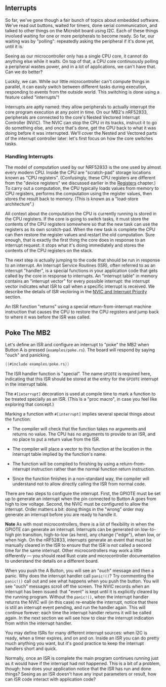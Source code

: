 ## Interrupts

So far, we've gone though a fair bunch of topics about embedded software.  We've read out buttons, waited for timers, done serial communication, and talked to other things on the Microbit board using I2C.  Each of these things involved waiting for one or more peripherals to become ready. So far, our waiting was by "polling": repeatedly asking the peripheral if it's done yet, until it is.

Seeing as our microcontroller only has a single CPU core, it cannot do anything else while it waits. On top of that, a CPU core continuously polling a peripheral wastes power, and in a lot of applications, we can't have that. Can we do better?

Luckily, we can. While our little microcontroller can't compute things in parallel, it can easily switch between different tasks during execution, responding to events from the outside world. This switching is done using a feature called "interrupts"!

Interrupts are aptly named: they allow peripherals to actually interrupt the core program execution at any point in time. On our MB2's nRF52833, peripherals are connected to the core's Nested Vectored Interrupt Controller (NVIC). The NVIC can stop the CPU in its tracks, instruct it to go do something else, and once that's done, get the CPU back to what it was doing before it was interrupted. We'll cover the Nested and Vectored parts of the interrupt controller later: let's first focus on how the core switches tasks.

### Handling Interrupts

The model of computation used by our NRF52833 is the one used by almost every modern CPU. Inside the CPU are "scratch-pad" storage locations known as "CPU registers". (Confusingly, these CPU registers are different from the "device registers" we discussed earlier in the [Registers] chapter.)  To carry out a computation, the CPU typically loads values from memory to CPU registers, performs the computation using the register values, then stores the result back to memory.  (This is known as a "load-store architecture".)

All context about the computation the CPU is currently running is stored in the CPU registers. If the core is going to switch tasks, it must store the contents of the CPU registers somewhere so that the new task can use the registers as its own scratch-pad. When the new task is complete the CPU can then restore the register values and restart the old computation.  Sure enough, that is exactly the first thing the core does in response to an interrupt request: it stops what it's doing immediately and stores the contents of the CPU registers on the stack.

The next step is actually jumping to the code that should be run in response to an interrupt.  An Interrupt Service Routines (ISR), often referred to as an interrupt "handler", is a special functions in your application code that gets called by the core in response to interrupts. An "interrupt table" in memory contains an "interrupt vector" for every possible interrupt: the interrupt vector indicates what ISR to call when a specific interrupt is received. We describe the details of ISR vectoring in the [NVIC and Interrupt Priority] section.

An ISR function "returns" using a special return-from-interrupt machine instruction that causes the CPU to restore the CPU registers and jump back to where it was before the ISR was called.

## Poke The MB2

Let's define an ISR and configure an interrupt to "poke" the MB2 when Button A is pressed
(`examples/poke.rs`). The board will respond by saying "ouch" and panicking.

```rust
{{#include examples/poke.rs}}
```

The ISR handler function is "special". The name `GPIOTE` is required here, indicating
that this ISR should be stored at the entry for the `GPIOTE` interrupt in the interrupt table.

The `#[interrupt]` decoration is used at compile time to mark a function to be treated specially as
an ISR. (This is a "proc macro", in case you feel like exploring that concept.)

Marking a function with `#[interrupt]` implies several special things about the function:

* The compiler will check that the function takes no arguments and returns no value. The CPU has no
  arguments to provide to an ISR, and no place to put a return value from the ISR.

* The compiler will place a vector to this function at the location in the interrupt table
  implied by the function's name.

* The function will be compiled to finishing by using a return-from-interrupt instruction rather
  than the normal function return instruction.

* Since the function finishes in a non-standard way, the compiler will understand not to allow
  directly calling the ISR from normal code.

There are two steps to configure the interrupt. First, the GPIOTE must be set up to generate an
interrupt when the pin connected to Button A goes from high to low voltage. Second, the NVIC must be
configured to allow the interrupt. Order matters a bit: doing things in the "wrong" order may
generate an interrupt before you are ready to handle it.

**Note** As with most microcontrollers, there is a lot of flexibility in when the GPIOTE can generate an interrupt. Interrupts can be generated on low-to-high pin transition, high-to-low (as here), any change ("edge"), when low, or when high. On the nRF52833, interrupts generate an event that must be manually cleared in the ISR to ensure that the ISR is not called a second time for the same interrupt. Other microcontrollers may work a little differently — you should read Rust crate and microcontroller documentation to understand the details on a different board.

When you push the A Button, you will see an "ouch" message and then a panic. Why does the interrupt handler call `panic!()`? Try commenting the `panic!()` call out and see what happens when you push the button. You will see "ouch" messages scroll off the screen. The NVIC records when an interrupt has been issued: that "event" is kept until it is explicitly cleared by the running program. Without the `panic!()`, when the interrupt handler returns the NVIC will (in this case) re-enable the interrupt, notice that there is still an interrupt event pending, and run the handler again. This will continue forever: each time the interrupt handler returns it will be called again. In the next section we will see how to clear the interrupt indication from within the interrupt handler.

You may define ISRs for many different interrupt sources: when I2C is ready, when a timer expires,
and on and on. Inside an ISR you can do pretty much anything you want, but it's good practice to
keep the interrupt handlers short and quick.

Normally, once an ISR is complete the main program continues running just as it would have if the interrupt had not happened. This is a bit of a problem, though: how does your application notice that the ISR has run and done things? Seeing as an ISR doesn't have any input parameters or result, how can ISR code interact with application code?

[NVIC and Interrupt Priority]: nvic-and-interrupt-priority.html
[Registers]: ../09-registers/
